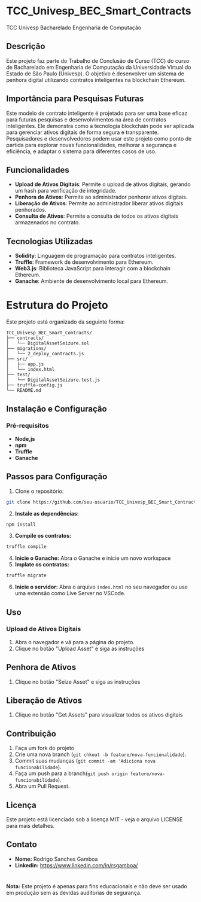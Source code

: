 # TCC_Univesp_BEC_Smart_Contracts
TCC Univesp Bacharelado Engenharia de Computação

## Descrição
Este projeto faz parte do Trabalho de Conclusão de Curso (TCC) do curso de Bacharelado em Engenharia de Computação da Universidade Virtual do Estado de São Paulo (Univesp). O objetivo é desenvolver um sistema de penhora digital utilizando contratos inteligentes na blockchain Ethereum.

## Importância para Pesquisas Futuras
Este modelo de contrato inteligente é projetado para ser uma base eficaz para futuras pesquisas e desenvolvimentos na área de contratos inteligentes. Ele demonstra como a tecnologia blockchain pode ser aplicada para gerenciar ativos digitais de forma segura e transparente. Pesquisadores e desenvolvedores podem usar este projeto como ponto de partida para explorar novas funcionalidades, melhorar a segurança e eficiência, e adaptar o sistema para diferentes casos de uso.

## Funcionalidades
- **Upload de Ativos Digitais**: Permite o upload de ativos digitais, gerando um hash para verificação de integridade.
- **Penhora de Ativos**: Permite ao administrador penhorar ativos digitais.
- **Liberação de Ativos**: Permite ao administrador liberar ativos digitais penhorados.
- **Consulta de Ativos**: Permite a consulta de todos os ativos digitais armazenados no contrato.

## Tecnologias Utilizadas
- **Solidity**: Linguagem de programação para contratos inteligentes.
- **Truffle**: Framework de desenvolvimento para Ethereum.
- **Web3.js**: Biblioteca JavaScript para interagir com a blockchain Ethereum.
- **Ganache**: Ambiente de desenvolvimento local para Ethereum.

# Estrutura do Projeto

Este projeto está organizado da seguinte forma:

```plaintext
TCC_Univesp_BEC_Smart_Contracts/
├── contracts/
│   └── DigitalAssetSeizure.sol
├── migrations/
│   └── 2_deploy_contracts.js
├── src/
│   ├── app.js
│   └── index.html
├── test/
│   └── DigitalAssetSeizure.test.js
├── truffle-config.js
└── README.md
```

## Instalação e Configuração
### Pré-requisitos
- **Node,js**
- **npm**
- **Truffle**
- **Ganache**


## Passos para Configuração
1. Clone o repositório:

```bash
git clone https://github.com/seu-usuario/TCC_Univesp_BEC_Smart_Contracts.git
```

2. **Instale as dependências:**

```bash
npm install
```

3. **Compile os contratos:**

```bash
truffle compile
```

4. **Inicie o Ganache:** Abra o Ganache e inicie um novo workspace
5. **Implate os contratos:**

```bash
truffle migrate
```

6. **Inicie o servidor:** Abra o arquivo `index.html` no seu navegador ou use uma extensão como Live Server no VSCode.

## Uso
### Upload de Ativos Digitais

1. Abra o navegador e vá para a página do projeto.
2. Clique no botão "Upload Asset" e siga as instruções

## Penhora de Ativos

1. Clique no botão "Seize Asset" e siga as instruções

## Liberação de Ativos

1. Clique no botão "Get Assets" para visualizar todos os ativos digitais

## Contribuição

1. Faça um fork do projeto
2. Crie uma nova branch (`git chkout -b feature/nova-funcionalidade`).
3. Commit suas mudanças (`git commit -am 'Adiciona nova funcionabilidade`).
4. Faça um push para a branch(`git push origin feature/nova-funcionabilidade`).
5. Abra um Pull Request.

## Licença

Este projeto está licenciado sob a licença MIT - veja o arquivo LICENSE para mais detalhes.

## Contato

- **Nome:** Rodrigo Sanches Gamboa
- **Linkedin:** https://www.linkedin.com/in/rsgamboa/

#
**Nota:** Este projeto é apenas para fins educacionais e não deve ser usado em produção sem as devidas auditorias de segurança.